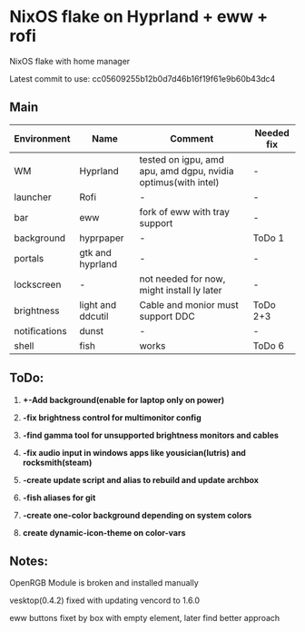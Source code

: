# NixOS flake on Hyprland + eww + rofi

NixOS flake with home manager

Latest commit to use: cc05609255b12b0d7d46b16f19f61e9b60b43dc4

## Main
| Environment | Name | Comment | Needed fix |
|-----|-----|-----|-----|
| WM | Hyprland | tested on igpu, amd apu, amd dgpu, nvidia optimus(with intel) | - |
| launcher | Rofi | - | - |
| bar | eww | fork of eww with tray support | - |
| background | hyprpaper | - | ToDo 1 |
| portals | gtk and hyprland | - | - |
| lockscreen | - | not needed for now, might install ly later | - |
| brightness | light and ddcutil | Cable and monior must support DDC | ToDo 2+3 |
| notifications | dunst | - | - |
| shell | fish | works | ToDo 6 |

## ToDo:

1. **+-Add background(enable for laptop only on power)**

2. **-fix brightness control for multimonitor config**

3. **-find gamma tool for unsupported brightness monitors and cables**

4. **-fix audio input in windows apps like yousician(lutris) and rocksmith(steam)**

5. **-create update script and alias to rebuild and update archbox**

6. **-fish aliases for git**

7. **-create one-color background depending on system colors**

8. **create dynamic-icon-theme on color-vars**

## Notes:

OpenRGB Module is broken and installed manually

vesktop(0.4.2) fixed with updating vencord to 1.6.0

eww buttons fixet by box with empty element, later find better approach
